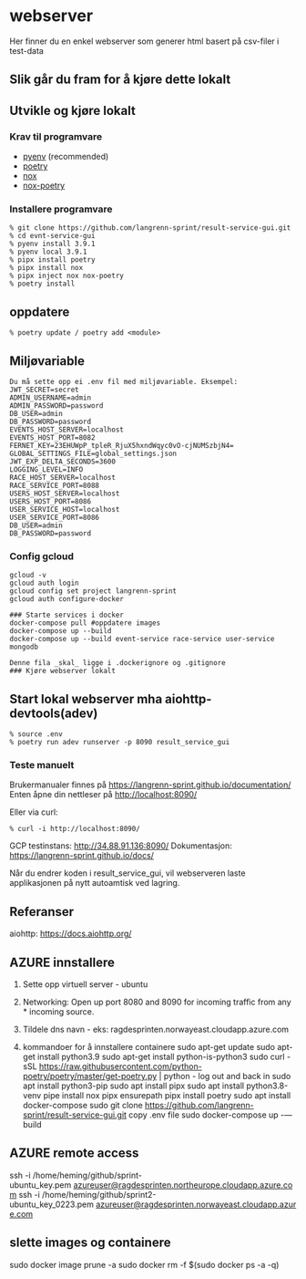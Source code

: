 # webserver

Her finner du en enkel webserver som generer html basert på csv-filer i test-data

## Slik går du fram for å kjøre dette lokalt

## Utvikle og kjøre lokalt

### Krav til programvare

- [pyenv](https://github.com/pyenv/pyenv) (recommended)
- [poetry](https://python-poetry.org/)
- [nox](https://nox.thea.codes/en/stable/)
- [nox-poetry](https://pypi.org/project/nox-poetry/)

### Installere programvare

```Shell
% git clone https://github.com/langrenn-sprint/result-service-gui.git
% cd evnt-service-gui
% pyenv install 3.9.1
% pyenv local 3.9.1
% pipx install poetry
% pipx install nox
% pipx inject nox nox-poetry
% poetry install
```

## oppdatere

```Shell
% poetry update / poetry add <module>
```

## Miljøvariable

```Shell
Du må sette opp ei .env fil med miljøvariable. Eksempel:
JWT_SECRET=secret
ADMIN_USERNAME=admin
ADMIN_PASSWORD=password
DB_USER=admin
DB_PASSWORD=password
EVENTS_HOST_SERVER=localhost
EVENTS_HOST_PORT=8082
FERNET_KEY=23EHUWpP_tpleR_RjuX5hxndWqyc0vO-cjNUMSzbjN4=
GLOBAL_SETTINGS_FILE=global_settings.json
JWT_EXP_DELTA_SECONDS=3600
LOGGING_LEVEL=INFO
RACE_HOST_SERVER=localhost
RACE_SERVICE_PORT=8088
USERS_HOST_SERVER=localhost
USERS_HOST_PORT=8086
USER_SERVICE_HOST=localhost
USER_SERVICE_PORT=8086
DB_USER=admin
DB_PASSWORD=password
```

### Config gcloud

```Shell
gcloud -v
gcloud auth login
gcloud config set project langrenn-sprint
gcloud auth configure-docker

### Starte services i docker
docker-compose pull #oppdatere images
docker-compose up --build
docker-compose up --build event-service race-service user-service mongodb

Denne fila _skal_ ligge i .dockerignore og .gitignore
### Kjøre webserver lokalt
```

## Start lokal webserver mha aiohttp-devtools(adev)

```Shell
% source .env
% poetry run adev runserver -p 8090 result_service_gui
```

### Teste manuelt
Brukermanualer finnes på https://langrenn-sprint.github.io/documentation/
Enten åpne din nettleser på <http://localhost:8090/>

Eller via curl:

```Shell
% curl -i http://localhost:8090/
```

GCP testinstans: http://34.88.91.136:8090/
Dokumentasjon: https://langrenn-sprint.github.io/docs/

Når du endrer koden i result_service_gui, vil webserveren laste applikasjonen på nytt autoamtisk ved lagring.

## Referanser

aiohttp: <https://docs.aiohttp.org/>

## AZURE innstallere
1. Sette opp virtuell server - ubuntu
2. Networking: Open up port 8080 and 8090 for incoming traffic from any * incoming source.
3. Tildele dns navn - eks: ragdesprinten.norwayeast.cloudapp.azure.com

4. kommandoer for å innstallere containere
sudo apt-get update
sudo apt-get install python3.9
sudo apt-get install python-is-python3
sudo curl -sSL https://raw.githubusercontent.com/python-poetry/poetry/master/get-poetry.py | python -
log out and back in
sudo apt install python3-pip
sudo apt install pipx
sudo apt install python3.8-venv
pipe install nox
pipx ensurepath
pipx install poetry
sudo apt install docker-compose
sudo git clone https://github.com/langrenn-sprint/result-service-gui.git
copy .env file
sudo docker-compose up -—build

## AZURE remote access
ssh -i /home/heming/github/sprint-ubuntu_key.pem azureuser@ragdesprinten.northeurope.cloudapp.azure.com
ssh -i /home/heming/github/sprint2-ubuntu_key_0223.pem azureuser@ragdesprinten.norwayeast.cloudapp.azure.com
## slette images og containere
sudo docker image prune -a
sudo docker rm -f $(sudo docker ps -a -q)
